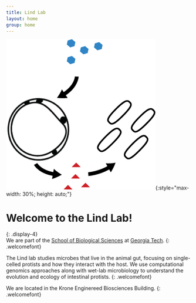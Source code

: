 ```yaml
---
title: Lind Lab
layout: home
group: home
---
```


![landing photo](static/img/logo/cf.png){:style="max-width: 30%; height: auto;"}

# Welcome to the Lind Lab!
{: .display-4}
<br>
We are part of the [School of Biological Sciences](https://biosciences.gatech.edu/) at [Georgia Tech](https://www.gatech.edu/).
{: .welcomefont}

<!-- ![Lind lab logo](static/img/logo/jf_retreat_logo.svg){:style="max-width: 100%; height: auto;"} -->

The Lind lab studies microbes that live in the animal gut, focusing on single-celled protists and how they interact with the host. We use computational genomics approaches along with wet-lab microbiology to understand the evolution and ecology of intestinal protists.
{: .welcomefont}

We are located in the Krone Enginereed Biosciences Building.
{: .welcomefont}
